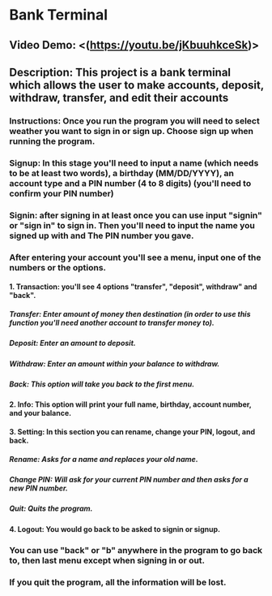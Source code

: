 # Bank Terminal
## Video Demo:  <(https://youtu.be/jKbuuhkceSk)>
## Description: This project is a bank terminal which allows the user to make accounts, deposit, withdraw, transfer, and edit their accounts
### Instructions: Once you run the program you will need to select weather you want to sign in or sign up. Choose sign up when running the program.
### Signup: In this stage you'll need to input a name (which needs to be at least two words), a birthday (MM/DD/YYYY), an account type and a PIN number (4 to 8 digits) (you'll need to confirm your PIN number)
### Signin: after signing in at least once you can use input "signin" or "sign in" to sign in. Then you'll need to input the name you signed up with and The PIN number you gave.
### After entering your account you'll see a menu, input one of the numbers or the options.
#### 1. Transaction: you'll see 4 options "transfer", "deposit", withdraw" and "back".
##### Transfer: Enter amount of money then destination (in order to use this function you'll need another account to transfer money to).
##### Deposit: Enter an amount to deposit.
##### Withdraw: Enter an amount within your balance to withdraw.
##### Back: This option will take you back to the first menu.
#### 2. Info: This option will print your full name, birthday, account number, and your balance.
#### 3. Setting: In this section you can rename, change your PIN, logout, and back.
##### Rename: Asks for a name and replaces your old name.
##### Change PIN: Will ask for your current PIN number and then asks for a new PIN number.
##### Quit: Quits the program.
#### 4. Logout: You would go back to be asked to signin or signup.
### You can use "back" or "b" anywhere in the program to go back to, then last menu except when signing in or out.
### If you quit the program, all the information will be lost.
